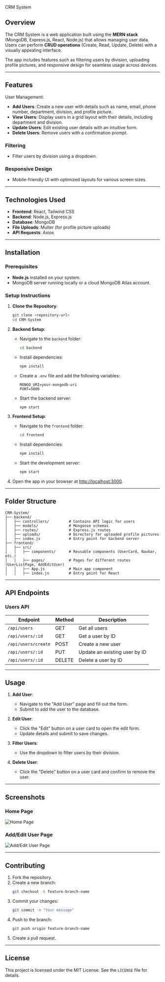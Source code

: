 CRM System


## Overview


The CRM System is a web application built using the **MERN stack** (MongoDB, Express.js, React, Node.js) that allows managing user data. Users can perform **CRUD operations** (Create, Read, Update, Delete) with a visually appealing interface.

The app includes features such as filtering users by division, uploading profile pictures, and responsive design for seamless usage across devices.

---

## Features
User Management:
- **Add Users**: Create a new user with details such as name, email, phone number, department, division, and profile picture.
- **View Users**: Display users in a grid layout with their details, including department and division.
- **Update Users**: Edit existing user details with an intuitive form.
- **Delete Users**: Remove users with a confirmation prompt.

### Filtering
- Filter users by division using a dropdown.

### Responsive Design
- Mobile-friendly UI with optimized layouts for various screen sizes.

---

## Technologies Used
- **Frontend**: React, Tailwind CSS
- **Backend**: Node.js, Express.js
- **Database**: MongoDB
- **File Uploads**: Multer (for profile picture uploads)
- **API Requests**: Axios

---

## Installation

### Prerequisites
- **Node.js** installed on your system.
- MongoDB server running locally or a cloud MongoDB Atlas account.

### Setup Instructions
1. **Clone the Repository**:
   ```bash
   git clone <repository-url>
   cd CRM-System
   ```

2. **Backend Setup**:
   - Navigate to the `backend` folder:
     ```bash
     cd backend
     ```
   - Install dependencies:
     ```bash
     npm install
     ```
   - Create a `.env` file and add the following variables:
     ```
     MONGO_URI=your-mongodb-uri
     PORT=5000
     ```
   - Start the backend server:
     ```bash
     npm start
     ```

3. **Frontend Setup**:
   - Navigate to the `frontend` folder:
     ```bash
     cd frontend
     ```
   - Install dependencies:
     ```bash
     npm install
     ```
   - Start the development server:
     ```bash
     npm start
     ```

4. Open the app in your browser at [http://localhost:3000](http://localhost:3000).

---

## Folder Structure
```
CRM-System/
├── backend/
│   ├── controllers/         # Contains API logic for users
│   ├── models/              # Mongoose schemas
│   ├── routes/              # Express.js routes
│   ├── uploads/             # Directory for uploaded profile pictures
│   ├── index.js             # Entry point for backend server
├── frontend/
│   ├── src/
│   │   ├── components/      # Reusable components (UserCard, Navbar, etc.)
│   │   ├── pages/           # Pages for different routes (UserListPage, AddEditUser)
│   │   ├── App.js           # Main app component
│   │   ├── index.js         # Entry point for React
```

---

## API Endpoints

### Users API
| Endpoint              | Method | Description                     |
|-----------------------|--------|---------------------------------|
| `/api/users`          | GET    | Get all users                  |
| `/api/users/:id`      | GET    | Get a user by ID               |
| `/api/users/create`   | POST   | Create a new user              |
| `/api/users/:id`      | PUT    | Update an existing user by ID  |
| `/api/users/:id`      | DELETE | Delete a user by ID            |

---

## Usage
1. **Add User**:
   - Navigate to the "Add User" page and fill out the form.
   - Submit to add the user to the database.

2. **Edit User**:
   - Click the "Edit" button on a user card to open the edit form.
   - Update details and submit to save changes.

3. **Filter Users**:
   - Use the dropdown to filter users by their division.

4. **Delete User**:
   - Click the "Delete" button on a user card and confirm to remove the user.

---

## Screenshots

### Home Page
![Home Page](https://via.placeholder.com/800x400?text=Screenshot+Placeholder)

### Add/Edit User Page
![Add/Edit User Page](https://via.placeholder.com/800x400?text=Screenshot+Placeholder)

---

## Contributing
1. Fork the repository.
2. Create a new branch:
   ```bash
   git checkout -b feature-branch-name
   ```
3. Commit your changes:
   ```bash
   git commit -m "Your message"
   ```
4. Push to the branch:
   ```bash
   git push origin feature-branch-name
   ```
5. Create a pull request.

---

## License
This project is licensed under the MIT License. See the `LICENSE` file for details.
